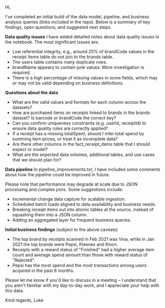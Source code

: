 Hi,

I've completed an initial build of the data model, pipeline, and business analysis queries (links included in the repo). Below is a summary of key findings, open questions, and suggested next steps.

**Data quality issues**
I have added detailed notes about data quality issues in the notebook. The most significant issues are:
- Low referential integrity, e.g., around 25% of brandCode values in the receipt items table do not join to the brands table.
- The users table contains many duplicate rows.
- brandName appears to contain junk values. More investigation is required.
- There is a high percentage of missing values in some fields, which may or may not be valid depending on business definitions.

**Questions about the data**
- What are the valid values and formats for each column across the datasets?
- How are purchased items on receipts linked to brands in the brands dataset? Is barcode or brandCode the correct key?
- Can you confirm uniqueness constraints (e.g. userId, receiptId) to ensure data quality rules are correctly applied?
- If a receipt has a missing totalSpent, should I infer total spend by summing item prices, or treat it as incomplete data?
- Are there other columns in the fact_receipt_items table that I should expect or model?
- What are the expected data volumes, additional tables, and use cases that we should plan for?

**Data pipeline**
In pipeline_improvements.txt, I have included some comments about how the pipeline could be improved in future.

Please note that performance may degrade at scale due to JSON processing and complex joins. Some suggestions include:
- Incremental change data capture for scalable ingestion.
- Scheduled batch loads aligned to data availability and business needs.
- Breaking receipt items out into atomic tables at the source, instead of squashing them into a JSON column.
- Adding an aggregated layer for frequent business queries.

**Initial business findings** (subject to the above caveats)
- The top brand by receipts scanned in Feb 2021 was Viva, while in Jan 2021 the top brands were Pepsi, Kleenex and Knorr.
- Receipts with a reward status of "Finished" had a higher average item count and average spend amount than those with reward status of "Rejected".
- Pepsi has the most spend and the most transactions among users acquired in the past 6 months.

Please let me know if you'd like to discuss in a meeting – I understand that you aren't familiar with my day-to-day work, and I appreciate your help with this data.

Kind regards,
Luke